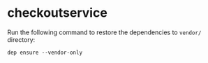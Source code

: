 # checkoutservice

Run the following command to restore the dependencies to `vendor/` directory:

    dep ensure --vendor-only
